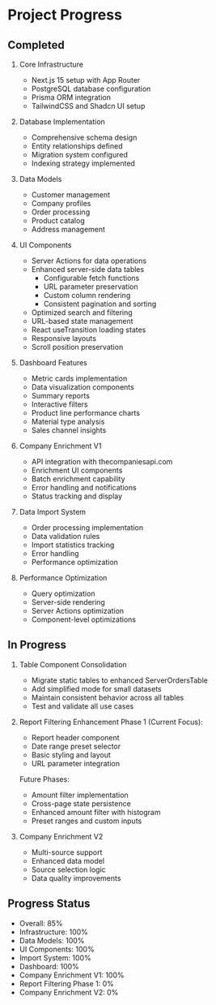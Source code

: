 # Project Progress

## Completed
1. Core Infrastructure
   - Next.js 15 setup with App Router
   - PostgreSQL database configuration
   - Prisma ORM integration
   - TailwindCSS and Shadcn UI setup

2. Database Implementation
   - Comprehensive schema design
   - Entity relationships defined
   - Migration system configured
   - Indexing strategy implemented

3. Data Models
   - Customer management
   - Company profiles
   - Order processing
   - Product catalog
   - Address management

4. UI Components
   - Server Actions for data operations
   - Enhanced server-side data tables
     * Configurable fetch functions
     * URL parameter preservation
     * Custom column rendering
     * Consistent pagination and sorting
   - Optimized search and filtering
   - URL-based state management
   - React useTransition loading states
   - Responsive layouts
   - Scroll position preservation

5. Dashboard Features
   - Metric cards implementation
   - Data visualization components
   - Summary reports
   - Interactive filters
   - Product line performance charts
   - Material type analysis
   - Sales channel insights

6. Company Enrichment V1
   - API integration with thecompaniesapi.com
   - Enrichment UI components
   - Batch enrichment capability
   - Error handling and notifications
   - Status tracking and display

7. Data Import System
   - Order processing implementation
   - Data validation rules
   - Import statistics tracking
   - Error handling
   - Performance optimization

8. Performance Optimization
   - Query optimization
   - Server-side rendering
   - Server Actions optimization
   - Component-level optimizations

## In Progress

1. Table Component Consolidation
   - Migrate static tables to enhanced ServerOrdersTable
   - Add simplified mode for small datasets
   - Maintain consistent behavior across all tables
   - Test and validate all use cases

2. Report Filtering Enhancement
   Phase 1 (Current Focus):
   - Report header component
   - Date range preset selector
   - Basic styling and layout
   - URL parameter integration

   Future Phases:
   - Amount filter implementation
   - Cross-page state persistence
   - Enhanced amount filter with histogram
   - Preset ranges and custom inputs

2. Company Enrichment V2
   - Multi-source support
   - Enhanced data model
   - Source selection logic
   - Data quality improvements

## Progress Status
- Overall: 85%
- Infrastructure: 100%
- Data Models: 100%
- UI Components: 100%
- Import System: 100%
- Dashboard: 100%
- Company Enrichment V1: 100%
- Report Filtering Phase 1: 0%
- Company Enrichment V2: 0%
